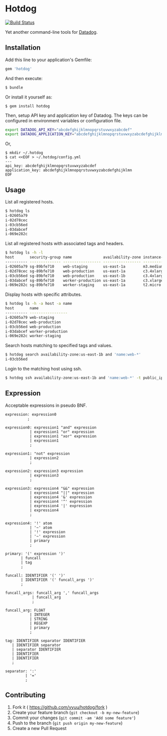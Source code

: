 # Hotdog

[![Build Status](https://travis-ci.org/yyuu/hotdog.svg)](https://travis-ci.org/yyuu/hotdog)

Yet another command-line tools for [Datadog](https://www.datadoghq.com/).

## Installation

Add this line to your application's Gemfile:

```ruby
gem 'hotdog'
```

And then execute:

```sh
$ bundle
```

Or install it yourself as:

```
$ gem install hotdog
```

Then, setup API key and application key of Datadog. The keys can be configured in environment variables or configuration file.

```sh
export DATADOG_API_KEY="abcdefghijklmnopqrstuvwxyzabcdef"
export DATADOG_APPLICATION_KEY="abcdefghijklmnopqrstuvwxyzabcdefghijklmn"
```

Or,

```
$ mkdir ~/.hotdog
$ cat <<EOF > ~/.hotdog/config.yml
---
api_key: abcdefghijklmnopqrstuvwxyzabcdef
application_key: abcdefghijklmnopqrstuvwxyzabcdefghijklmn
EOF
```

## Usage

List all registered hosts.

```sh
$ hotdog ls
i-02605a79
i-02d78cec
i-03cb56ed
i-03dabcef
i-069e282c
```

List all registered hosts with associated tags and headers.

```sh
$ hotdog ls -h -l
host       security-group name              availability-zone instance-type image        region    kernel      
---------- -------------- ----------------- ----------------- ------------- ------------ --------- ------------
i-02605a79 sg-89bfe710    web-staging       us-east-1a        m3.medium     ami-66089cdf us-east-1 aki-89ab75e1
i-02d78cec sg-89bfe710    web-production    us-east-1a        c3.4xlarge    ami-8bb3fc92 us-east-1 aki-89ab75e1
i-03cb56ed sg-89bfe710    web-production    us-east-1b        c3.4xlarge    ami-8bb3fc92 us-east-1 aki-89ab75e1
i-03dabcef sg-89bfe710    worker-production us-east-1a        c3.xlarge     ami-4032c1c8 us-east-1 aki-89ab75e1
i-069e282c sg-89bfe710    worker-staging    us-east-1a        t2.micro      ami-384c8480 us-east-1 aki-89ab75e1
```

Display hosts with specific attributes.

```sh
$ hotdog ls -h -a host -a name
host       name             
---------- -----------------
i-02605a79 web-staging      
i-02d78cec web-production   
i-03cb56ed web-production   
i-03dabcef worker-production
i-069e282c worker-staging   
```

Search hosts matching to specified tags and values.

```sh
$ hotdog search availability-zone:us-east-1b and 'name:web-*'
i-03cb56ed
```

Login to the matching host using ssh.

```sh
$ hotdog ssh availability-zone:us-east-1b and 'name:web-*' -t public_ipv4 -u username
```


## Expression

Acceptable expressions in pseudo BNF.

```
expression: expression0
          ;

expression0: expression1 "and" expression
           | expression1 "or" expression
           | expression1 "xor" expression
           | expression1
           ;

expression1: "not" expression
           | expression2
           ;

expression2: expression3 expression
           | expression3
           ;

expression3: expression4 "&&" expression
           | expression4 "||" expression
           | expression4 '&' expression
           | expression4 '^' expression
           | expression4 '|' expression
           | expression4
           ;

expression4: '!' atom
           | '~' atom
           | '!' expression
           | '~' expression
           | primary
           ;

primary: '(' expression ')'
       | funcall
       | tag
       ;

funcall: IDENTIFIER '(' ')'
       | IDENTIFIER '(' funcall_args ')'
       ;

funcall_args: funcall_arg ',' funcall_args
            | funcall_arg
            ;

funcall_arg: FLOAT
           | INTEGER
           | STRING
           | REGEXP
           | primary
           ;

tag: IDENTIFIER separator IDENTIFIER
   | IDENTIFIER separator
   | separator IDENTIFIER
   | IDENTIFIER
   | IDENTIFIER
   ;

separator: ':'
         | '='
         ;
```


## Contributing

1. Fork it ( https://github.com/yyuu/hotdog/fork )
2. Create your feature branch (`git checkout -b my-new-feature`)
3. Commit your changes (`git commit -am 'Add some feature'`)
4. Push to the branch (`git push origin my-new-feature`)
5. Create a new Pull Request
